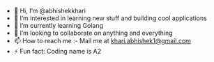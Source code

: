 - 👋 Hi, I’m @abhishekkhari
- 👀 I’m interested in learning new stuff and building cool applications
- 🌱 I’m currently learning Golang
- 💞️ I’m looking to collaborate on anything and everything
- 📫 How to reach me :- Mail me at khari.abhishek1@gmail.com
- ⚡ Fun fact: Coding name is A2
<!---
abhishekkhari/abhishekkhari is a ✨ special ✨ repository because its `README.md` (this file) appears on your GitHub profile.
You can click the Preview link to take a look at your changes.
--->
